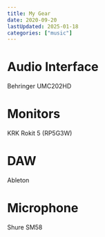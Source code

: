 ```yaml
---
title: My Gear
date: 2020-09-20
lastUpdated: 2025-01-18
categories: ["music"]
---
```


# Audio Interface

Behringer UMC202HD

# Monitors

KRK Rokit 5 (RP5G3W)

# DAW

Ableton

# Microphone

Shure SM58
